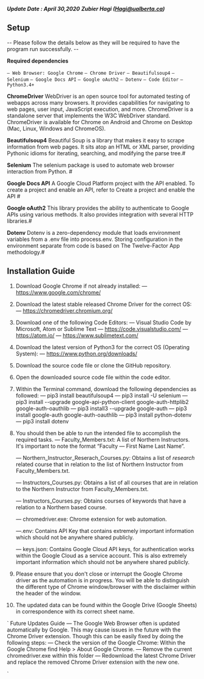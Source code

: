 **_Update Date : April 30,2020_**
**_Zubier Hagi (Hagi@ualberta.ca)_**

## Setup ##

-- Please follow the details below as they will be required to have the program run successfully. --

**Required dependencies**

`— Web Browser: Google Chrome`
`— Chrome Driver`
`— Beautifulsoup4`
`— Selenium`
`— Google Docs API`
`— Google oAuth2`
`— Dotenv`
`— Code Editor`
`— Python3.4+`


**ChromeDriver**
WebDriver is an open source tool for automated testing of webapps across many browsers. It provides capabilities for navigating to web pages, user input, JavaScript execution, and more.  ChromeDriver is a standalone server that implements the W3C WebDriver standard. ChromeDriver is available for Chrome on Android and Chrome on Desktop (Mac, Linux, Windows and ChromeOS).  


**Beautifulsoup4**
Beautiful Soup is a library that makes it easy to scrape information from web pages. It sits atop an HTML or XML parser, providing Pythonic idioms for iterating, searching, and modifying the parse tree.#

**Selenium**
The selenium package is used to automate web browser interaction from Python. #


**Google Docs API**
A Google Cloud Platform project with the API enabled. To create a project and enable an API, refer to Create a project and enable the API #

**Google oAuth2**
This library provides the ability to authenticate to Google APIs using various methods. It also provides integration with several HTTP libraries.#

**Dotenv**
Dotenv is a zero-dependency module that loads environment variables from a .env file into process.env. Storing configuration in the environment separate from code is based on The Twelve-Factor App methodology.#


## Installation Guide ##
1) Download Google Chrome if not already installed:
    — https://www.google.com/chrome/

2) Download the latest stable released Chrome Driver for the correct OS:
    — https://chromedriver.chromium.org/

3) Download one of the following Code Editors:
    — Visual Studio Code by Microsoft, Atom or Sublime Text
        — https://code.visualstudio.com/
        — https://atom.io/
        — https://www.sublimetext.com/

4) Download the latest version of Python3 for the correct OS (Operating System):
    — https://www.python.org/downloads/

5) Download the source code file or clone the GitHub repository. 

6) Open the downloaded source code file within the code editor.

7) Within the Terminal command, download the following dependencies as followed:
    — pip3 install beautifulsoup4
    — pip3 install -U selenium
    — pip3 install --upgrade google-api-python-client google-auth-httplib2 google-auth-oauthlib
    — pip3 install3 --upgrade google-auth
    — pip3 install google-auth google-auth-oauthlib
    — pip3 install python-dotenv
    — pip3 install dotenv

8) You should then be able to run the intended file to accomplish the required tasks.
    — Faculty_Members.txt: A list of Northern Instructors. It's important to note the format “Faculty — First Name Last Name”.

    — Northern_Instructor_Reserach_Courses.py: Obtains a list of *research* related course that in relation to the list of Northern Instructor from Faculty_Members.txt.
    
    — Instructors_Courses.py: Obtains a list of all courses that are in relation to the Northern Instructor from Faculty_Members.txt.

    — Instructors_Courses.py: Obtains courses of keywords that have a relation to a Northern based course.

    — chromedriver.exe: Chrome extension for web automation.

    —.env: Contains API Key that contains extremely important information which should not be anywhere shared publicly. 

    — keys.json: Contains Google Cloud API keys, for authentication works within the Google Cloud as a service account. This is also extremely important information which should not be anywhere shared publicly.

9) Please ensure that you don't close or interrupt the Google Chrome driver as the automation is in progress. You will be able to distinguish the different type of Chrome window/browser with the disclaimer within the header of the window.

10) The updated data can be found within the Google Drive (Google Sheets) in correspondence with its correct sheet name.


`
Future Updates Guide 
    — The Google Web Browser often is updated automatically by Google. This may cause issues in the future with the Chrome Driver extension. Though this can be easily fixed by doing the following steps:
        — Check the version of the Google Chrome: Within the Google Chrome find Help > About Google Chrome.
        — Remove the current chromedriver.exe within this folder
        — Redownload the latest Chrome Driver and replace the removed Chrome Driver extension with the new one.

`
